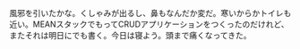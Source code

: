 風邪を引いたかな。くしゃみが出るし、鼻もなんだか変だ。寒いからかトイレも近い。MEANスタックでもってCRUDアプリケーションをつくったのだけれど、またそれは明日にでも書く。今日は寝よう。頭まで痛くなってきた。
